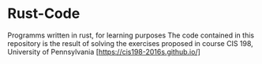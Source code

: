 # Rust-Code
Programms written in rust, for learning purposes
The code contained in this repository is the result of solving the exercises proposed in course CIS 198, University of Pennsylvania
[https://cis198-2016s.github.io/]
